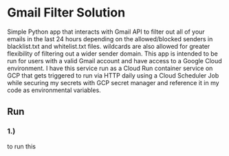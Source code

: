 # Gmail Filter Solution
Simple Python app that interacts with Gmail API to filter out all of your emails in the last 24 hours depending on the allowed/blocked senders in blacklist.txt and whitelist.txt files. wildcards are also allowed for greater flexibility of filtering out a wider sender domain. This app is intended to be run for users with a valid Gmail account and have access to a Google Cloud environment. I have this service run as a Cloud Run container service on GCP that gets triggered to run via HTTP daily using a Cloud Scheduler Job while securing my secrets with GCP secret manager and reference it in my code as environmental variables. 

## Run
### 1.)
to run this
